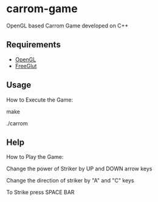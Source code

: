 carrom-game
===========

OpenGL based Carrom Game developed on C++



Requirements
------------
* [OpenGL](https://www.opengl.org)
* [FreeGlut](http://freeglut.sourceforge.net/)

Usage
-----

How to Execute the Game:

make

./carrom


Help
----

How to Play the Game:

Change the power of Striker by UP and DOWN arrow keys

Change the direction of striker by "A" and "C" keys

To Strike press SPACE BAR